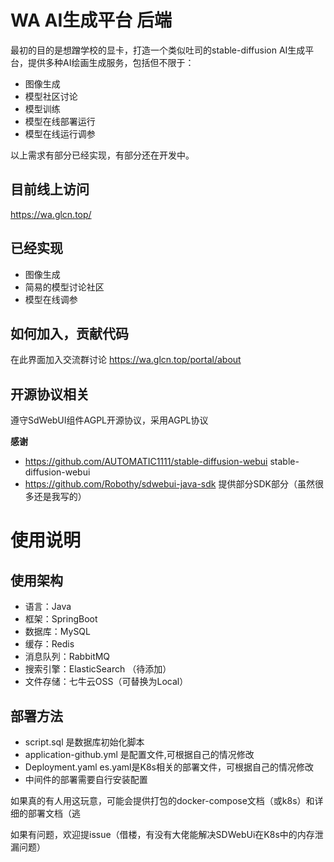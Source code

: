 # WA AI生成平台 后端

最初的目的是想蹭学校的显卡，打造一个类似吐司的stable-diffusion AI生成平台，提供多种AI绘画生成服务，包括但不限于：

- 图像生成
- 模型社区讨论
- 模型训练
- 模型在线部署运行
- 模型在线运行调参

以上需求有部分已经实现，有部分还在开发中。

## 目前线上访问

https://wa.glcn.top/

## 已经实现

- 图像生成
- 简易的模型讨论社区
- 模型在线调参

## 如何加入，贡献代码

在此界面加入交流群讨论
https://wa.glcn.top/portal/about

## 开源协议相关

遵守SdWebUI组件AGPL开源协议，采用AGPL协议

**感谢**

- https://github.com/AUTOMATIC1111/stable-diffusion-webui stable-diffusion-webui
- https://github.com/Robothy/sdwebui-java-sdk 提供部分SDK部分（虽然很多还是我写的）

# 使用说明

## 使用架构

- 语言：Java
- 框架：SpringBoot
- 数据库：MySQL
- 缓存：Redis
- 消息队列：RabbitMQ
- 搜索引擎：ElasticSearch （待添加）
- 文件存储：七牛云OSS（可替换为Local）

## 部署方法

- script.sql 是数据库初始化脚本
- application-github.yml 是配置文件,可根据自己的情况修改
- Deployment.yaml es.yaml是K8s相关的部署文件，可根据自己的情况修改
- 中间件的部署需要自行安装配置

如果真的有人用这玩意，可能会提供打包的docker-compose文档（或k8s）和详细的部署文档（逃

如果有问题，欢迎提issue（借楼，有没有大佬能解决SDWebUi在K8s中的内存泄漏问题）